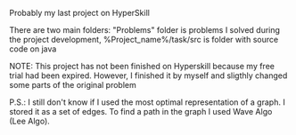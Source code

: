 Probably my last project on HyperSkill

There are two main folders: "Problems" folder is problems I solved during the project development, %Project_name%/task/src is folder with source code on java

NOTE: This project has not been finished on Hyperskill because my free trial had been expired. 
However, I finished it by myself and sligthly changed some parts of the original problem

P.S.: I still don't know if I used the most optimal representation of a graph. I stored it as a set of edges. To find a path in the graph I used Wave Algo (Lee Algo).
